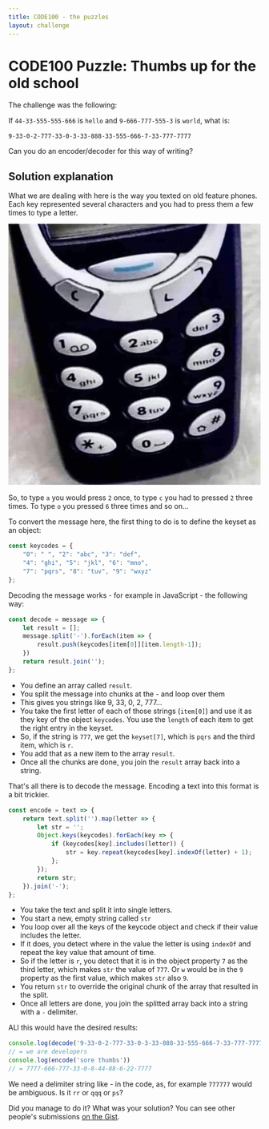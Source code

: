 ```yaml
---
title: CODE100 - the puzzles 
layout: challenge
---
```


# CODE100 Puzzle: Thumbs up for the old school

The challenge was the following: 

If `44-33-555-555-666` is `hello` and `9-666-777-555-3` is `world`, what is: 
```
9-33-0-2-777-33-0-3-33-888-33-555-666-7-33-777-7777
```
Can you do an encoder/decoder for this way of writing?

<!-- details -->
<!-- summary -->
## Solution explanation
<!-- endsummary -->

What we are dealing with here is the way you texted on old feature phones. Each key represented several characters and you had to press them a few times to type a letter. 

![old mobile device](mobile.jpg)

So, to type `a` you would press `2` once, to type `c` you had to pressed `2` three times. To type `o` you pressed `6` three times and so on…

To convert the message here, the first thing to do is to define the keyset as an object:

```javascript
const keycodes = {
    "0": " ", "2": "abc", "3": "def",
    "4": "ghi", "5": "jkl", "6": "mno",
    "7": "pqrs", "8": "tuv", "9": "wxyz"
};
```

Decoding the message works - for example in JavaScript - the following way:

```javascript
const decode = message => {
    let result = [];
    message.split('-').forEach(item => {
        result.push(keycodes[item[0]][item.length-1]);
    })
    return result.join('');
};
```

* You define an array called `result`.
* You split the message into chunks at the - and loop over them
* This gives you strings like 9, 33, 0, 2, 777…
* You take the first letter of each of those strings (`item[0]`) and use it as they key of the object `keycodes`. You use the `length` of each item to get the right entry in the keyset. 
* So, if the string is `777`, we get the `keyset[7]`, which is `pqrs` and the third item, which is `r`.
* You add that as a new item to the array `result`.
* Once all the chunks are done, you join the `result` array back into a string.

That's all there is to decode the message. Encoding a text into this format is a bit trickier.

```javascript
const encode = text => {
    return text.split('').map(letter => {
        let str = '';
        Object.keys(keycodes).forEach(key => {
            if (keycodes[key].includes(letter)) {
                str = key.repeat(keycodes[key].indexOf(letter) + 1);
            };
        });
        return str;
    }).join('-');
};
```

* You take the text and split it into single letters.
* You start a new, empty string called `str`
* You loop over all the keys of the keycode object and check if their value includes the letter.
* If it does, you detect where in the value the letter is using `indexOf` and repeat the key value that amount of time. 
* So if the letter is `r`, you detect that it is in the object property `7` as the third letter, which makes `str` the value of `777`. Or `w` would be in the `9` property as the first value, which makes `str` also `9`. 
* You return `str` to override the original chunk of the array that resulted in the split.
* Once all letters are done, you join the splitted array back into a string with a `-` delimiter.

ALl this would have the desired results:

```javascript
console.log(decode('9-33-0-2-777-33-0-3-33-888-33-555-666-7-33-777-7777'))
// = we are developers
console.log(encode('sore thumbs'))
// = 7777-666-777-33-0-8-44-88-6-22-7777
```

We need a delimiter string like - in the code, as, for example `777777` would be ambiguous. Is it `rr` or `qqq` or `ps`?

Did you manage to do it? What was your solution? You can see other people's submissions [on the Gist](https://gist.github.com/codepo8/9e7dcabb2a9b0c8f3c19441563c6318c).

<!-- enddetails -->
